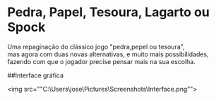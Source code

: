 # Pedra, Papel, Tesoura, Lagarto ou Spock

Uma repaginação do clássico jogo "pedra,pepel ou tesoura", <br>
mas agora com duas novas alternativas, e muito mais possibilidades, <br>
fazendo com que o jogador precise pensar mais na sua escolha.

##Interface gráfica <p>
<img src=""C:\Users\jose\Pictures\Screenshots\Interface.png"">

